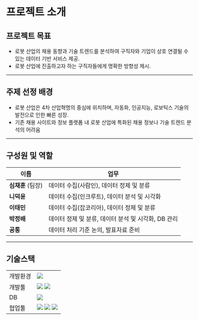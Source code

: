 # 프로젝트 소개

## 프로젝트 목표  
- 로봇 산업의 채용 동향과 기술 트렌드를 분석하여 구직자와 기업이 상호 연결될 수 있는 데이터 기반 서비스 제공.
- 로봇 산업에 진출하고자 하는 구직자들에게 명확한 방향성 제시.

---

## 주제 선정 배경  
- 로봇 산업은 4차 산업혁명의 중심에 위치하며, 자동화, 인공지능, 로보틱스 기술의 발전으로 인한 빠른 성장.
- 기존 채용 사이트와 정보 플랫폼 내 로봇 산업에 특화된 채용 정보나 기술 트렌드 분석의 어려움

---

## 구성원 및 역할  

| 이름       | 업무                                                         |
|------------|--------------------------------------------------------------|
| **심채훈** (팀장) | 데이터 수집(사람인), 데이터 정제 및 분류      |
| **니덕윤**  | 데이터 수집(인크루트), 데이터 분석 및 시각화 |
| **이태민**  | 데이터 수집(잡코리아), 데이터 정제 및 분류 |
| **박정배**  | 데이터 정제 및 분류, 데이터 분석 및 시각화, DB 관리 |
| **공통**  | 데이터 처리 기준 논의, 발표자료 준비

---

## 기술스택

|     |     |
| --- | --- |
| 개발환경 | <img src="https://img.shields.io/badge/Ubuntu-E95420?style=for-the-badge&logo=Ubuntu&logoColor=white"> 
| 개발툴 | <img src="https://img.shields.io/badge/Python-3776AB?style=for-the-badge&logo=python&logoColor=white"> <img src="https://img.shields.io/badge/Jupyter-F37626?style=for-the-badge&logo=jupyter&logoColor=white">
| DB | <img src="https://img.shields.io/badge/MySQL-4479A1?style=for-the-badge&logo=mysql&logoColor=white">
| 협업툴 | <img src="https://img.shields.io/badge/Slack-4A154B?style=for-the-badge&logo=slack&logoColor=white"> <img src="https://img.shields.io/badge/Jira-0052CC?style=for-the-badge&logo=Jira&logoColor=white"> <img src="https://img.shields.io/badge/Confluence-172B4D?style=for-the-badge&logo=confluence&logoColor=white"> 
